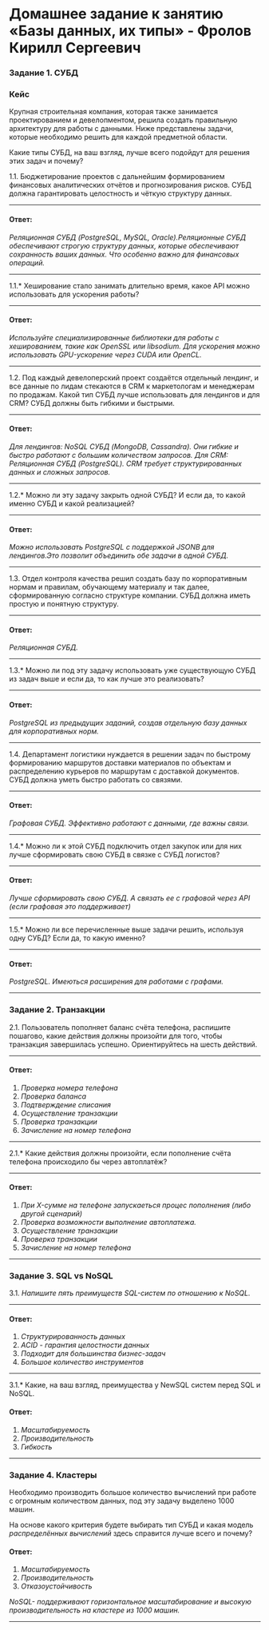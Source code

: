 # Домашнее задание к занятию «Базы данных, их типы» - Фролов Кирилл Сергеевич

### Задание 1. СУБД

### Кейс
Крупная строительная компания, которая также занимается проектированием и девелопментом, решила создать 
правильную архитектуру для работы с данными. Ниже представлены задачи, которые необходимо решить для
каждой предметной области. 

Какие типы СУБД, на ваш взгляд, лучше всего подойдут для решения этих задач и почему? 
 
1.1. Бюджетирование проектов с дальнейшим формированием финансовых аналитических отчётов и прогнозирования рисков.
СУБД должна гарантировать целостность и чёткую структуру данных.

---
#### Ответ: 

*Реляционная СУБД (PostgreSQL, MySQL, Oracle).Реляционные СУБД обеспечивают строгую структуру данных, которые обеспечивают сохранность ваших данных. Что особенно важно для финансовых операций.*

---

1.1.* Хеширование стало занимать длительно время, какое API можно использовать для ускорения работы? 

---
#### Ответ: 

*Используйте специализированные библиотеки для работы с хешированием, такие как OpenSSL или libsodium. Для ускорения можно использовать GPU-ускорение через CUDA или OpenCL.*

---

1.2. Под каждый девелоперский проект создаётся отдельный лендинг, и все данные по лидам стекаются в CRM к 
маркетологам и менеджерам по продажам. Какой тип СУБД лучше использовать для лендингов и для CRM? 
СУБД должны быть гибкими и быстрыми.

---
#### Ответ: 

*Для лендингов: NoSQL СУБД (MongoDB, Cassandra). Они гибкие и быстро работают с большим количеством запросов.*
*Для CRM: Реляционная СУБД (PostgreSQL). CRM требует структурированных данных и сложных запросов.*

---

1.2.* Можно ли эту задачу закрыть одной СУБД? И если да, то какой именно СУБД и какой реализацией?

---
#### Ответ: 

*Можно использовать PostgreSQL с поддержкой JSONB для лендингов.Это позволит объединить обе задачи в одной СУБД.*

---

1.3. Отдел контроля качества решил создать базу по корпоративным нормам и правилам, обучающему материалу 
и так далее, сформированную согласно структуре компании. СУБД должна иметь простую и понятную структуру.

---
#### Ответ: 

*Реляционная СУБД.*

---

1.3.* Можно ли под эту задачу использовать уже существующую СУБД из задач выше и если да, то как лучше это 
реализовать?

---
#### Ответ: 

*PostgreSQL из предыдущих заданий, создав отдельную базу данных для корпоративных норм.*

---

1.4. Департамент логистики нуждается в решении задач по быстрому формированию маршрутов доставки материалов 
по объектам и распределению курьеров по маршрутам с доставкой документов. СУБД должна уметь быстро работать
со связями.

---
#### Ответ: 

*Графовая СУБД. Эффективно работают с данными, где важны связи.*

---

1.4.* Можно ли к этой СУБД подключить отдел закупок или для них лучше сформировать свою СУБД в связке с СУБД 
логистов?

---
#### Ответ: 

*Лучше  сформировать свою СУБД. А связать ее с графовой через API (если графовая это поддерживает)*

---

1.5.* Можно ли все перечисленные выше задачи решить, используя одну СУБД? Если да, то какую именно?

---
#### Ответ: 

*PostgreSQL. Имеються расширения для работами с графами.*

---


### Задание 2. Транзакции

2.1. Пользователь пополняет баланс счёта телефона, распишите пошагово, какие действия должны произойти для того, чтобы 
транзакция завершилась успешно. Ориентируйтесь на шесть действий.

---
#### Ответ: 

1. *Проверка номера телефона*
2. *Проверка баланса*
3. *Подтверждение списания*
4. *Осуществление транзакции*
5. *Проверка транзакции*
6. *Зачисление на номер телефона*

---

2.1.* Какие действия должны произойти, если пополнение счёта телефона происходило бы через автоплатёж?

---
#### Ответ: 

1. *При X-сумме на телефоне запускаеться процес пополнения (либо другой сценарий)*
2. *Проверка возможности выполнение автоплатежа.* 
3. *Осуществление транзакции*
4. *Проверка транзакции* 
5. *Зачисление на номер телефона*

---


### Задание 3. SQL vs NoSQL

3.1. *Напишите пять преимуществ SQL-систем по отношению к NoSQL.* 

---
#### Ответ: 

1. *Структурированность данных*
2. *ACID - гарантия целостности данных*
3. *Подходит для большинства бизнес-задач*
4. *Большое количество инструментов*

---

3.1.* Какие, на ваш взгляд, преимущества у NewSQL систем перед SQL и NoSQL.

#### Ответ: 

1. *Масштабируемость*
2. *Производительность*
3. *Гибкость*

---

### Задание 4. Кластеры

Необходимо производить большое количество вычислений при работе с огромным количеством данных, под эту задачу 
выделено 1000 машин. 

На основе какого критерия будете выбирать тип СУБД и какая модель *распределённых вычислений* 
здесь справится лучше всего и почему?

#### Ответ: 

1. *Масштабируемость*
2. *Производительность*
3. *Отказоустойчивость*

*NoSQL- поддерживают горизонтальное масштабирование и высокую производительность на кластере из 1000 машин.*

---